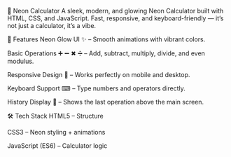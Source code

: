 🌟 Neon Calculator
A sleek, modern, and glowing Neon Calculator built with HTML, CSS, and JavaScript.
Fast, responsive, and keyboard-friendly — it’s not just a calculator, it’s a vibe.

🚀 Features
Neon Glow UI ✨ – Smooth animations with vibrant colors.

Basic Operations ➕ ➖ ✖ ➗ – Add, subtract, multiply, divide, and even modulus.

Responsive Design 📱 – Works perfectly on mobile and desktop.

Keyboard Support ⌨ – Type numbers and operators directly.

History Display 📜 – Shows the last operation above the main screen.

🛠 Tech Stack
HTML5 – Structure

CSS3 – Neon styling + animations

JavaScript (ES6) – Calculator logic
